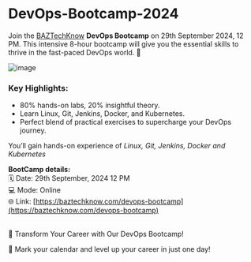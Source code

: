 # DevOps-Bootcamp-2024

Join the [BAZTechKnow](https://baztechknow.com/) **DevOps Bootcamp** on 29th September 2024, 12 PM. This intensive 8-hour bootcamp will give you the essential skills to thrive in the fast-paced DevOps world.
🌟

![image](https://github.com/user-attachments/assets/6d19c569-bda4-4ddb-91a7-43521cf7e94c)

### Key Highlights:

- 80% hands-on labs, 20% insightful theory.
- Learn Linux, Git, Jenkins, Docker, and Kubernetes.
- Perfect blend of practical exercises to supercharge your DevOps journey.

You’ll gain hands-on experience of _Linux, Git, Jenkins, Docker and Kubernetes_

**BootCamp details:** <br>
🗓️ Date: 29th September, 2024 12 PM <br> 
💻 Mode: Online <br>
🌐 Link: [https://baztechknow.com/devops-bootcamp](https://baztechknow.com/devops-bootcamp)  <br><br>

🚀 Transform Your Career with Our DevOps Bootcamp! <br>

📅 Mark your calendar and level up your career in just one day!

